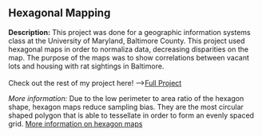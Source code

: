 ## Hexagonal Mapping 
**Description:** This project was done for a geographic information systems class at the University of Maryland, Baltimore County. This project used hexagonal maps in order to normaliza data, decreasing disparities on the map. The purpose of the maps was to show correlations between vacant lots and housing with rat sightings in Baltimore.
<br>
<br>
Check out the rest of my project here! --><a href="/pdf/lab5part1a-merged.pdf">Full Project</a> 

*More information:* Due to the low perimeter to area ratio of the hexagon shape, hexagon maps reduce sampling bias. They are the most circular shaped polygon that is able to tessellate in order to form an evenly spaced grid. 
<a href="https://pro.arcgis.com/en/pro-app/tool-reference/spatial-statistics/h-whyhexagons.htm">More information on hexagon maps</a> 
